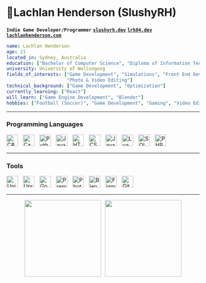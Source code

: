 # 👋Lachlan Henderson (SlushyRH)
**`Indie Game Developer/Programmer`** **[`slushyrh.dev`](https://slushyrh.dev/)** **[`lrh04.dev`](https://lrh04.dev/)** **[`lachlanhenderson.com`](https://lachlanhenderson.com/)**

```yaml
name: Lachlan Henderson
age: 21
located_in: Sydney, Australia
education: ["Bachelor of Computer Science", "Diploma of Information Technology"]
university: University of Wollongong
fields_of_interests: ["Game Development", "Simulations", "Front End Development", "UI Design", 
                      "Photo & Video Editing"]
technical_background: ["Game Development", "Optimization"]
currently_learning: ["React"]
will_learn: ["Game Engine Development", "Blender"]
hobbies: ["Football (Soccer)", "Game Development", "Gaming", "Video Editing"]
```

---

### Programming Languages
<img align="left" alt="C#" title="C#" width="30px" style="padding-right:10px;" src="https://cdn.jsdelivr.net/gh/devicons/devicon@latest/icons/csharp/csharp-original.svg"/>
<img align="left" alt="C++" title="C++" width="30px" style="padding-right:10px;" src="https://cdn.jsdelivr.net/gh/devicons/devicon@latest/icons/cplusplus/cplusplus-original.svg"/>
<img align="left" alt="Python" title="Python" width="30px" style="padding-right:10px;" src="https://cdn.jsdelivr.net/gh/devicons/devicon@latest/icons/python/python-original.svg"/>
<img align="left" alt="Java" title="Java" width="30px" style="padding-right:10px;" src="https://cdn.jsdelivr.net/gh/devicons/devicon@latest/icons/java/java-original.svg"/>
<img align="left" alt="HTML" title="HTML" width="30px" style="padding-right:10px;" src="https://cdn.jsdelivr.net/gh/devicons/devicon@latest/icons/html5/html5-original.svg"/>
<img align="left" alt="CSS" title="CSS" width="30px" style="padding-right:10px;" src="https://cdn.jsdelivr.net/gh/devicons/devicon@latest/icons/css3/css3-original.svg"/>
<img align="left" alt="JavaScript" title="JavaScript" width="30px" style="padding-right:10px;" src="https://cdn.jsdelivr.net/gh/devicons/devicon@latest/icons/javascript/javascript-original.svg"/>
<img align="left" alt="Lua" title="Lua" width="30px" style="padding-right:10px;" src="https://cdn.jsdelivr.net/gh/devicons/devicon@latest/icons/lua/lua-original.svg"/>
<img align="left" alt="SQL" title="SQL" width="30px" style="padding-right:10px;" src="https://cdn.jsdelivr.net/gh/devicons/devicon@latest/icons/sqldeveloper/sqldeveloper-plain.svg"/>
<img align="left" alt="PHP" title="PHP" width="30px" style="padding-right:10px;" src="https://cdn.jsdelivr.net/gh/devicons/devicon@latest/icons/php/php-original.svg"/>

<br/>
<br/>

---

### Tools
<img align="left" alt="Unity" title="Unity" width="30px" style="padding-right:10px;" src="https://cdn.jsdelivr.net/gh/devicons/devicon@latest/icons/unity/unity-original.svg"/>
<img align="left" alt="Unreal Engine" title="Unreal Engine" width="30px" style="padding-right:10px;" src="https://cdn.jsdelivr.net/gh/devicons/devicon@latest/icons/unrealengine/unrealengine-original.svg"/>
<img align="left" alt="Godot" title="Godot" width="30px" style="padding-right:10px;" src="https://cdn.jsdelivr.net/gh/devicons/devicon@latest/icons/godot/godot-original.svg"/>
<img align="left" alt="Premiere Pro" title="Premiere Pro" width="30px" style="padding-right:10px;" src="https://cdn.jsdelivr.net/gh/devicons/devicon@latest/icons/premierepro/premierepro-plain.svg"/>
<img align="left" alt="Photoshop" title="Photoshop" width="30px" style="padding-right:10px;" src="https://cdn.jsdelivr.net/gh/devicons/devicon@latest/icons/photoshop/photoshop-original.svg"/>
<img align="left" alt="Blender" title="Blender" width="30px" style="padding-right:10px;" src="https://cdn.jsdelivr.net/gh/devicons/devicon@latest/icons/blender/blender-original.svg"/>
<img align="left" alt="Figma" title="Figma" width="30px" style="padding-right:10px;" src="https://cdn.jsdelivr.net/gh/devicons/devicon@latest/icons/figma/figma-original.svg"/>
<img align="left" alt="Gitbook" title="Gitbook" width="30px" style="padding-right:10px;" src="https://cdn.jsdelivr.net/gh/devicons/devicon@latest/icons/gitbook/gitbook-original-wordmark.svg"/>

<br/>
<br/>

---

<div style="display: flex; justify-content: center; gap: 10px; align-items: center; margin-top: 10px;">
      <img src="https://github-readme-stats-2dvx.vercel.app/api?username=slushyrh&theme=vue-dark&show_icons=true&hide_border=true&count_private=true" style="height: 200px;" />
      <img src="https://github-readme-stats-2dvx.vercel.app/api/top-langs/?username=slushyrh&theme=vue-dark&show_icons=true&hide_border=true&layout=compact" style="height: 200px;" />
  </div>
